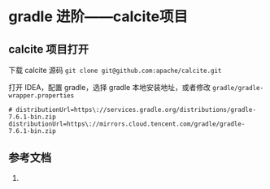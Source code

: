 # gradle 进阶——calcite项目


## calcite 项目打开

下载 calcite 源码 `git clone git@github.com:apache/calcite.git`


打开 IDEA，配置 gradle，选择 gradle 本地安装地址，或者修改 `gradle/gradle-wrapper.properties` 

```
# distributionUrl=https\://services.gradle.org/distributions/gradle-7.6.1-bin.zip
distributionUrl=https\://mirrors.cloud.tencent.com/gradle/gradle-7.6.1-bin.zip
```

## 




## 参考文档

1. 